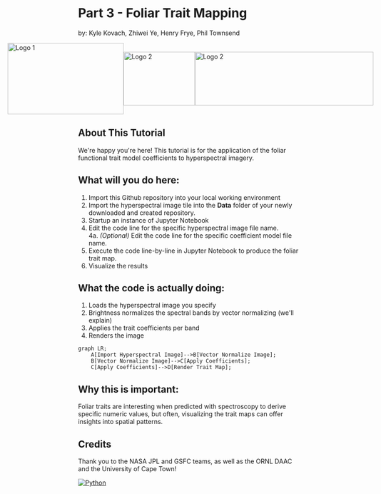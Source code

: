 # Part 3 - Foliar Trait Mapping

by: Kyle Kovach, Zhiwei Ye, Henry Frye, Phil Townsend

<div style="display: flex; justify-content: center; align-items: center;">
  <img src="https://brand.wisc.edu/content/uploads/2023/09/vert-w-crest-logo-web-digital-color.png" alt="Logo 1" width="260" height="160">
  <img src="https://avatars.githubusercontent.com/u/25855722?s=200&v=4" alt="Logo 2" width="160" height="120">
  <img src="https://upload.wikimedia.org/wikipedia/commons/b/b6/NASA_Jet_Propulsion_Laboratory_%28JPL%29_Logo.webp" alt="Logo 2" width="400" height="120">
</div>

## About This Tutorial

We're happy you're here!  This tutorial is for the application of the foliar functional trait model coefficients to hyperspectral imagery.

## What will you do here:
1. Import this Github repository into your local working environment
2. Import the hyperspectral image tile into the **Data** folder of your newly downloaded and created repository.
3. Startup an instance of Jupyter Notebook
4. Edit the code line for the specific hyperspectral image file name.
</br> 4a. _(Optional)_ Edit the code line for the specific coefficient model file name.
6. Execute the code line-by-line in Jupyter Notebook to produce the foliar trait map.
7. Visualize the results

## What the code is actually doing:
1. Loads the hyperspectral image you specify
2. Brightness normalizes the spectral bands by vector normalizing (we'll explain)
3. Applies the trait coefficients per band
4. Renders the image

```{mermaid}
graph LR;
    A[Import Hyperspectral Image]-->B[Vector Normalize Image];
    B[Vector Normalize Image]-->C[Apply Coefficients];
    C[Apply Coefficients]-->D[Render Trait Map];
```

## Why this is important:
Foliar traits are interesting when predicted with spectroscopy to derive specific numeric values, but often, visualizing the trait maps can offer insights into spatial patterns.

## Credits
Thank you to the NASA JPL and GSFC teams, as well as the ORNL DAAC and the University of Cape Town!

[![Python][python-shield]][python-url]

<!-- MARKDOWN LINKS & IMAGES -->
[python-shield]: https://img.shields.io/badge/Made%20with-Python-1f425f.svg
[python-url]: https://www.python.org
